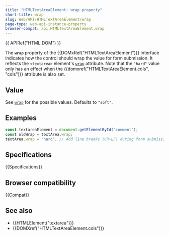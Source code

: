 ```yaml
---
title: "HTMLTextAreaElement: wrap property"
short-title: wrap
slug: Web/API/HTMLTextAreaElement/wrap
page-type: web-api-instance-property
browser-compat: api.HTMLTextAreaElement.wrap
---
```


{{ APIRef("HTML DOM") }}

The **`wrap`** property of the {{DOMxRef("HTMLTextAreaElement")}} interface indicates how the control should wrap the value for form submission. It reflects the `<textarea>` element's [`wrap`](/en-US/docs/Web/HTML/Reference/Element/textarea#wrap) attribute. Note that the `"hard"` value only has an effect when the {{domxref("HTMLTextAreaElement.cols", "cols")}} attribute is also set.

## Value

See [`wrap`](/en-US/docs/Web/HTML/Reference/Element/textarea#wrap) for the possible values. Defaults to `"soft"`.

## Examples

```js
const textareaElement = document.getElementById("comment");
const oldWrap = textArea.wrap;
textArea.wrap = "hard"; // Add line breaks (CR+LF) during form submission
```

## Specifications

{{Specifications}}

## Browser compatibility

{{Compat}}

## See also

- {{HTMLElement("textarea")}}
- {{DOMXref("HTMLTextAreaElement.cols")}}

